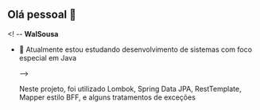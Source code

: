 ## Olá pessoal 👋

<! --
**WalSousa** 

- 🔭 Atualmente estou estudando desenvolvimento de sistemas com foco especial em Java

  -->

  Neste projeto, foi utilizado Lombok, Spring Data JPA, RestTemplate, Mapper estilo BFF, e alguns tratamentos de exceções
